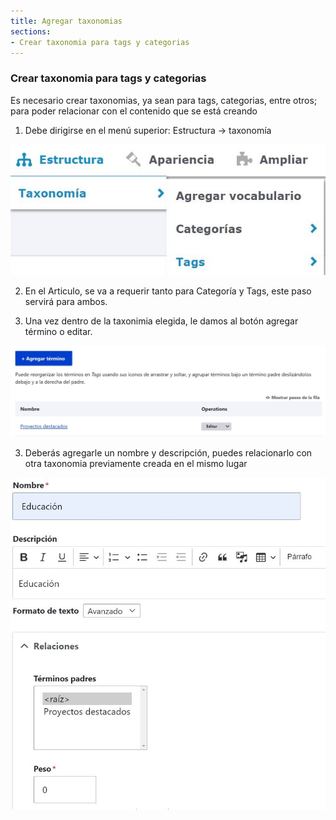 ```yaml
---
title: Agregar taxonomias
sections:
- Crear taxonomia para tags y categorias
---
```


### Crear taxonomia para tags y categorias

Es necesario crear taxonomias, ya sean para tags, categorias, entre otros; para poder relacionar con el contenido que se está creando

1. Debe dirigirse en el menú superior: Estructura → taxonomía
<a href="assets/images/articulo/taxonomia/1.jpg" data-magnify="gallery" class="col-sm-12">
    <img src="assets/images/articulo/taxonomia/1.jpg" alt="taxonomias" class="col-sm-6" />
</a>

2. En el Articulo, se va a requerir tanto para Categoría y Tags, este paso servirá para ambos.

3. Una vez dentro de la taxonimia elegida, le damos al botón agregar término o editar.
<a href="assets/images/articulo/taxonomia/2.jpg" data-magnify="gallery" class="col-sm-12">
    <img src="assets/images/articulo/taxonomia/2.jpg" alt="editar taxonomias" class="col-sm-6" />
</a>

3. Deberás agregarle un nombre y descripción, puedes relacionarlo con otra taxonomia previamente creada en el mismo lugar
<a href="assets/images/articulo/taxonomia/3.jpg" data-magnify="gallery" class="col-sm-12">
    <img src="assets/images/articulo/taxonomia/3.jpg" alt="editar taxonomias" class="col-sm-6" />
</a>


